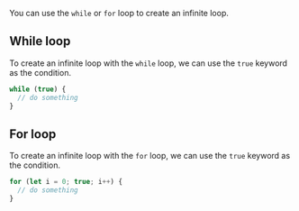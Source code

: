 You can use the `while` or `for` loop to create an infinite loop.

## While loop

To create an infinite loop with the `while` loop, we can use the `true` keyword as the condition.

```js
while (true) {
  // do something
}
```

## For loop

To create an infinite loop with the `for` loop, we can use the `true` keyword as the condition.

```js
for (let i = 0; true; i++) {
  // do something
}
```
